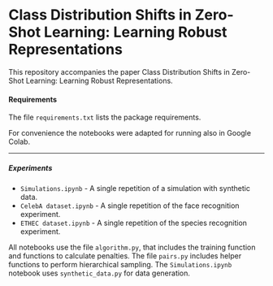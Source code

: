 # Class Distribution Shifts in Zero-Shot Learning: Learning Robust Representations

This repository accompanies the paper
Class Distribution Shifts in Zero-Shot Learning: Learning Robust Representations.

#### Requirements
The file `requirements.txt` lists the package requirements. 

For convenience the notebooks were adapted for running also in Google Colab. 
_______________________________________________________

##### Experiments
- `Simulations.ipynb` - A single repetition of a simulation with synthetic data.
- `CelebA dataset.ipynb` - A single repetition of the face recognition experiment.
- `ETHEC dataset.ipynb` - A single repetition of the species recognition experiment.

All notebooks use the file `algorithm.py`, that includes the training function and functions to calculate penalties.
The file `pairs.py` includes helper functions to perform hierarchical sampling.
The `Simulations.ipynb` notebook uses `synthetic_data.py` for data generation.

